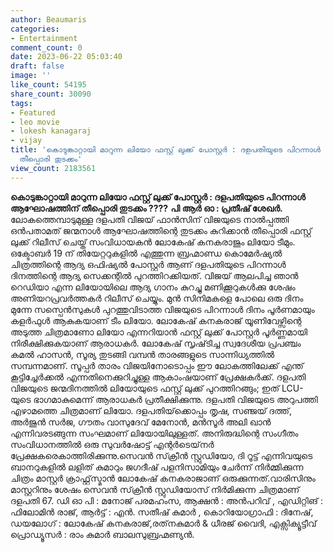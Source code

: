 ```yaml
---
author: Beaumaris
categories:
- Entertainment
comment_count: 0
date: 2023-06-22 05:03:40
draft: false
image: ''
like_count: 54195
share_count: 30090
tags:
- Featured
- leo movie
- lokesh kanagaraj
- vijay
title: 'കൊടുങ്കാറ്റായി മാറുന്ന ലിയോ ഫസ്റ്റ് ലുക്ക് പോസ്റ്റർ : ദളപതിയുടെ പിറന്നാൾ ആഘോഷത്തിന്
  തീപ്പൊരി തുടക്കം'
view_count: 2183561
---
```


**കൊടുങ്കാറ്റായി മാറുന്ന ലിയോ ഫസ്റ്റ് ലുക്ക് പോസ്റ്റർ : ദളപതിയുടെ പിറന്നാൾ ആഘോഷത്തിന് തീപ്പൊരി തുടക്കം ????** **പി ആർ ഓ : പ്രതീഷ് ശേഖർ.** ലോകത്തെമ്പാടുമുള്ള ദളപതി വിജയ് ഫാൻസിന് വിജയുടെ നാൽപ്പത്തി ഒൻപതാമത് ജന്മനാൾ ആഘോഷത്തിന്റെ തുടക്കം കുറിക്കാൻ തീപ്പൊരി ഫസ്റ്റ് ലുക്ക് റിലീസ് ചെയ്ത് സംവിധായകൻ ലോകേഷ് കനകരാജും ലിയോ ടീമും. ഒക്ടോബർ 19 ന് തിയേറ്ററുകളിൽ എത്തുന്ന ബ്രഹ്മാണ്ഡ കൊമേർഷ്യൽ ചിത്രത്തിന്റെ ആദ്യ ഒഫിഷ്യൽ പോസ്റ്റർ ആണ് ദളപതിയുടെ പിറന്നാൾ ദിനത്തിന്റെ ആദ്യ സെക്കന്റിൽ പുറത്തിറക്കിയത്. വിജയ് ആലപിച്ച ഞാൻ റെഡിയാ എന്ന ലിയോയിലെ ആദ്യ ഗാനം കുറച്ചു മണിക്കൂറുകൾക്കു ശേഷം അണിയറപ്രവർത്തകർ റിലീസ് ചെയ്യും. മുൻ സിനിമകളെ പോലെ ഒരു ദിനം മുന്നേ സസ്പെൻസുകൾ പുറത്തുവിടാത്ത വിജയുടെ പിറന്നാൾ ദിനം പൂർണമായും കളർഫുൾ ആകുകയാണ് ടീം ലിയോ. ലോകേഷ് കനകരാജ് യൂണിവേഴ്സിന്റെ അടുത്ത ചിത്രമാണോ ലിയോ എന്നറിയാൻ ഫസ്റ്റ് ലുക്ക് പോസ്റ്റർ പൂർണ്ണമായി നിരീക്ഷിക്കുകയാണ് ആരാധകർ. ലോകേഷ് സൃഷ്‌ടിച്ച സ്വദേശീയ പ്രപഞ്ചം കമൽ ഹാസൻ, സൂര്യ തുടങ്ങി വമ്പൻ താരങ്ങളുടെ സാന്നിധ്യത്തിൽ സമ്പന്നമാണ്. സൂപ്പർ താരം വിജയിനോടൊപ്പം ഈ ലോകത്തിലേക്ക് എന്ത് കൂട്ടിച്ചേർക്കൽ എന്നതിനെക്കുറിച്ചുള്ള ആകാംഷയാണ് പ്രേക്ഷകർക്ക്. ദളപതി വിജയുടെ ജന്മദിനത്തിൽ ലിയോയുടെ ഫസ്റ്റ് ലുക്ക് പുറത്തിറങ്ങും; ഇത് LCU- യുടെ ഭാഗമാകുമെന്ന് ആരാധകർ പ്രതീക്ഷിക്കുന്നു. [](https://cdn.boolokam.com/articles/2023/06/ffwwwww-1.jpg)ദളപതി വിജയുടെ അറുപത്തി എഴാമത്തെ ചിത്രമാണ് ലിയോ. ദളപതിയ്‌ക്കൊപ്പം തൃഷ, സഞ്ജയ് ദത്ത്, അർജുൻ സർജ, ഗൗതം വാസുദേവ് ​​മേനോൻ, മൻസൂർ അലി ഖാൻ എന്നിവരടങ്ങുന്ന സംഘമാണ് ലിയോയിലുള്ളത്. അനിരുദ്ധിന്റെ സംഗീതം സംവിധാനത്തിൽ ഒരു സുവർഷോട്ട് എന്റർടെയ്‌നർ പ്രേക്ഷകരെകാത്തിരിക്കുന്നു.സെവൻ സ്‌ക്രീൻ സ്റ്റുഡിയോ, ദി റൂട്ട് എന്നിവയുടെ ബാനറുകളിൽ ലളിത് കുമാറും ജഗദീഷ് പളനിസാമിയും ചേർന്ന് നിർമ്മിക്കുന്ന ചിത്രം മാസ്റ്റർ ക്രാഫ്റ്റ്‌സ്മാൻ ലോകേഷ് കനകരാജാണ് ഒരുക്കുന്നത്.വാരിസിനും മാസ്റ്ററിനും ശേഷം സെവൻ സ്‌ക്രീൻ സ്റ്റുഡിയോസ് നിർമിക്കുന്ന ചിത്രമാണ് ദളപതി 67. ഡി ഓ പി : മനോജ് പരമഹംസ, ആക്ഷൻ : അൻപറിവ് , എഡിറ്റിങ് : ഫിലോമിൻ രാജ്, ആർട്ട് : എൻ. സതീഷ് കുമാർ , കൊറിയോഗ്രാഫി : ദിനേഷ്, ഡയലോഗ് : ലോകേഷ് കനകരാജ്,രത്‌നകുമാർ & ധീരജ് വൈദി, എക്സിക്യൂട്ടീവ് പ്രൊഡ്യൂസർ : രാം കുമാർ ബാലസുബ്രഹ്മണ്യൻ.